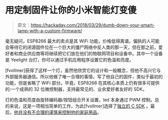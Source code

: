 # 用定制固件让你的小米智能灯变傻

> 原文：<https://hackaday.com/2018/03/29/dumb-down-your-smart-lamp-with-a-custom-firmware/>

毫无疑问，ESP8266 最大的卖点是其 WiFi 功能，价格低得离谱。偏执的人可能会等待它的闭源固件位在一个巨大的僵尸网络中反人类的那一天，但在那之前，爱好者和商业供应商等将继续把它们放在他们的物联网项目和设备中。其中一个设备是 Yeelight 台灯，你可以通过手机应用程序设置它的色温和亮度。

[fvollmer]获得了这样一个灯，虽然他欣赏它的设计和一般概念，但他不高兴它与外部服务器通信。所以他做了唯一合理的事情，写了他自己的固件，类似于最初的功能，但是省略了 WiFi 部分。毕竟，ESP8266 在其核心本质上仍有很多可提供的:一个成熟的 32 位微控制器，支持最常见的、业余爱好者友好的 SDK。

灯的色温和亮度由旋转编码器/按钮组合开关设置，led 本身通过 PWM 控制。总的来说，这是一项相当简单的工作，为此[fvollmer]选择了[独立的 C SDK](https://github.com/pfalcon/esp-open-sdk) 。最后，[他并没有不合理的谨慎来控制他的家庭用品](https://hackaday.com/2017/12/26/the-bedside-light-app-that-phones-home/)。